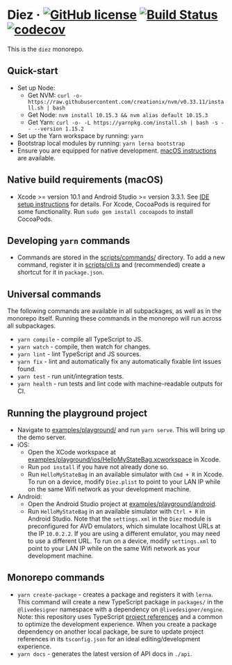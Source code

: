 # Diez &middot; [![GitHub license](https://img.shields.io/badge/license-MIT-blue.svg)](https://github.com/diezjs/diez/blob/master/LICENSE) [![Build Status](https://travis-ci.com/diezjs/diez.svg?token=R7p5y7u83p1oNU4bsu1p&branch=master)](https://travis-ci.com/diezjs/diez) [![codecov](https://codecov.io/gh/diezjs/diez/branch/master/graph/badge.svg?token=pgB9U8YLUU)](https://codecov.io/gh/diezjs/diez)

This is the `diez` monorepo.

## Quick-start

 - Set up Node:
    - Get NVM:
      `curl -o- https://raw.githubusercontent.com/creationix/nvm/v0.33.11/install.sh | bash`
    - Get Node:
      `nvm install 10.15.3 && nvm alias default 10.15.3`
    - Get Yarn:
      `curl -o- -L https://yarnpkg.com/install.sh | bash -s -- --version 1.15.2`
 - Set up the Yarn workspace by running: `yarn`
 - Bootstrap local modules by running: `yarn lerna bootstrap`
 - Ensure you are equipped for native development. [macOS instructions](docs/ide-setup-macos.md) are available.

## Native build requirements (macOS)
 - Xcode >= version 10.1 and Android Studio >= version 3.3.1. See [IDE setup instructions](../../docs/ide-setup-macos.md) for details. For Xcode, CocoaPods is required for some functionality. Run `sudo gem install cocoapods` to install CocoaPods.

## Developing `yarn` commands

 - Commands are stored in the [scripts/commands/](scripts/commands) directory. To add a new command, register it in [scripts/cli.ts](scripts/cli.ts) and (recommended) create a shortcut for it in `package.json`.

## Universal commands

The following commands are available in all subpackages, as well as in the monorepo itself. Running these commands in the monorepo will run across all subpackages.

 - `yarn compile` - compile all TypeScript to JS.
 - `yarn watch` - compile, then watch for changes.
 - `yarn lint` - lint TypeScript and JS sources.
 - `yarn fix` - lint and automatically fix any automatically fixable lint issues found.
 - `yarn test` - run unit/integration tests.
 - `yarn health` - run tests and lint code with machine-readable outputs for CI.

## Running the playground project

 - Navigate to [examples/playground/](examples/playground) and run `yarn serve`. This will bring up the demo server.
 - iOS:
   - Open the XCode workspace at [examples/playground/ios/HelloMyStateBag.xcworkspace](examples/playground/ios/HelloMyStateBag.xcworkspace) in Xcode.
   - Run `pod install` if you have not already done so.
   - Run `HelloMyStateBag` in an available simulator with `Cmd + R` in Xcode. To run on a device, modify `Diez.plist` to point to your LAN IP while on the same Wifi network as your development machine.
 - Android:
   - Open the Android Studio project at [examples/playground/android](examples/playground/android).
   - Run `HelloMyStateBag` in an available simulator with `Ctrl + R` in Android Studio. Note that the `settings.xml` in the `Diez` module is preconfigured for AVD emulators, which simulate localhost URLs at the IP `10.0.2.2`. If you are using a different emulator, you may need to use a different URL. To run on a device, modify `settings.xml` to point to your LAN IP while on the same Wifi network as your development machine.

## Monorepo commands

 - `yarn create-package` - creates a package and registers it with `lerna`. This command will create a new TypeScript package in `packages/` in the `@livedesigner` namespace with a dependency on `@livedesigner/engine`. Note: this repository uses TypeScript [project references](https://www.typescriptlang.org/docs/handbook/project-references.html) and a common to optimize the development experience. When you create a package dependency on another local package, be sure to update project references in its `tsconfig.json` for an ideal editing/development experience.
 - `yarn docs` - generates the latest version of API docs in `./api`.
